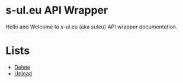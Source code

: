 # s-ul.eu API Wrapper
Hello and Welcome to s-ul.eu (aka suleu) API wrapper documentation.  
# Lists
- [Delete](https://s-ul.rukchadisa.live/en/latest/delete)
- [Upload](https://s-ul.rukchadisa.live/en/latest/upload/)
